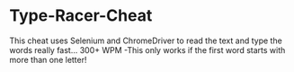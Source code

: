 # Type-Racer-Cheat
This cheat uses Selenium and ChromeDriver to read the text and type the words really fast... 300+ WPM
-This only works if the first word starts with more than one letter!

